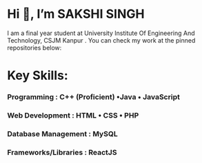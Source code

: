   #  Hi 👋, I’m SAKSHI SINGH
  
  I am a final year student at University Institute Of Engineering And Technology, CSJM Kanpur . You can check my work at the pinned repositories 
  below: 
  
# Key Skills:
### Programming : C++ (Proficient) •Java • JavaScript 
### Web Development : HTML • CSS • PHP
### Database Management : MySQL 
### Frameworks/Libraries : ReactJS 

 

<!---
ssakshi29/ssakshi29 is a ✨ special ✨ repository because its `README.md` (this file) appears on your GitHub profile.
You can click the Preview link to take a look at your changes.
 👀 I’m interested in ...
 🌱 I’m currently learning ...
 💞️ I’m looking to collaborate on ...
--->
